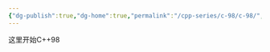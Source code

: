```yaml
---
{"dg-publish":true,"dg-home":true,"permalink":"/cpp-series/c-98/c-98/","tags":"gardenEntry","dgPassFrontmatter":true}
---
```



这里开始C++98